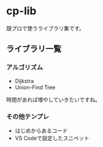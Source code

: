 # cp-lib
競プロで使うライブラリ集です。
## ライブラリ一覧
### アルゴリズム
* Dijkstra
* Union-Find Tree

時間があれば増やしていきたいですね。
### その他テンプレ
* はじめからあるコード
* VS Codeで設定したスニペット
